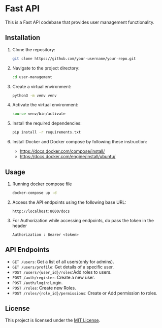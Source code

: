 # Fast API

This is a Fast API codebase that provides user management functionality.

## Installation

1. Clone the repository:

    ```bash
    git clone https://github.com/your-username/your-repo.git
    ```

2. Navigate to the project directory:

    ```bash
    cd user-management
    ```

3. Create a virtual environment:

    ```bash
    python3 -m venv venv
    ```

4. Activate the virtual environment:

    ```bash
    source venv/bin/activate
    ```

5. Install the required dependencies:

    ```bash
    pip install -r requirements.txt
    ```
6. Install Docker and Docker compose by following these instruction: 
    
    - https://docs.docker.com/compose/install/
    - https://docs.docker.com/engine/install/ubuntu/
    
## Usage

1. Running docker compose file
    ```bash
    docker-compose up -d
    ```

2. Access the API endpoints using the following base URL:

    ```
    http://localhost:8000/docs
    ```
3. For Authorization while accessing endpoints, do pass the token in the header
    ```
    Authorization : Bearer <token>
    ```

## API Endpoints

- `GET /users`: Get a list of all users(only for admins).
- `GET /users/profile`: Get details of a specific user.
- `POST /users/{user_id}/roles`:Add roles to users.
- `POST /auth/register`: Create a new user.
- `POST /auth/login`: Login.
- `POST /roles`: Create new Roles.
- `POST /roles/{role_id}/permissions`: Create or Add permission to roles.


## License

This project is licensed under the [MIT License](LICENSE).
